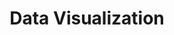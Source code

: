 ---
title: Data Visualization
tagline: Data Visualization - Daimler Trucks
type: Opensource
url: https://github.com/sharan1/daimler-trucks-visualization-project
platform: Web
status: released
technologies:
  - Tableau 10.1
  - Javascript
  - JQuery
  - D3.js
  - HTML
  - CSS
  - Bootstrap (Library)
description: Developed an analytics dashboard using statistical and analysis methods on real time dataset provided by Daimler Trucks-North America for a project under the course - Visual Analytics.

header_image_small: url(./assets/projects/VisualAnalytics.png)
header_image_big: url(./assets/projects/VisualAnalytics.png)
header_background_color: '#23201C'
header_background_size: '100% 100%'
---